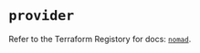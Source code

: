 # `provider`

Refer to the Terraform Registory for docs: [`nomad`](https://www.terraform.io/docs/providers/nomad).
